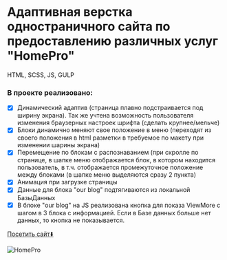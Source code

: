 # Адаптивная верстка одностраничного сайта по предоставлению различных услуг "HomePro"

HTML, SCSS, JS, GULP

### В проекте реализовано:
- [x] Динамический адаптив (страница плавно подстраивается под ширину экрана). Так же учтена возможность пользователя изменения браузерных настроек шрифта (сделать крупнее/мельче)
- [x] Блоки динамично меняют свое положение в меню (переходят из своего положения в html разметки в требуемое по макету при изменении шарины экрана)
- [x] Перемещение по блокам с распознаванием (при скролле по странице, в шапке меню отображается блок, в котором находится пользователь, в т.ч. отображается промежуточное положение между блоками (в шапке меню выделяются сразу 2 пункта)
- [x] Анимация при загрузке страницы
- [x] Данные для блока "our blog" подтягиваются из локальной БазыДанных
- [x] В блоке "our blog" на JS реализована кнопка для показа ViewMore с шагом в 3 блока с информацией. Если в Базе данных больше нет данных, то кнопка не показывается.

[Посетить сайт⬇️](https://bonafidesjo.github.io/HomePro/)



![HomePro](https://github.com/user-attachments/assets/f4d02a99-ed0a-4d77-accd-3f055f396cf7)

